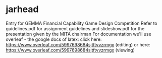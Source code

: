 # jarhead
Entry for GEMMA Financial Capability Game Design Competition
Refer to guidelines.pdf for assignment guidelines and slideshow.pdf for the presentation given by the MITA chairman
For documentation we'll use overleaf - the google docs of latex:
click here: https://www.overleaf.com/5997698684sjtftvvzrmgx (editing)
or here: https://www.overleaf.com/5997698684sjtftvvzrmgx (viewing)

